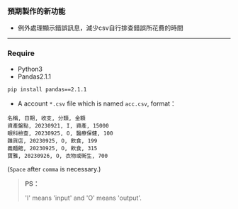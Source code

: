 ### 預期製作的新功能
- 例外處理顯示錯誤訊息，減少csv自行排查錯誤所花費的時間
  
***
### Require
- Python3
- Pandas2.1.1
```shell
pip install pandas==2.1.1
```
- A account `*.csv` file which is named `acc.csv`, format：
```
名稱, 日期, 收支, 分類, 金額
資產盤點, 20230921, I, 資產, 15000
眼科檢查, 20230925, O, 醫療保健, 100
雜貨店, 20230925, O, 飲食, 199
義麵館, 20230925, O, 飲食, 315
寶雅, 20230926, O, 衣物或衛生, 700
```
(`Space` after `comma` is necessary.)
>**PS：**
>
>'I' means 'input' and 'O' means 'output'.
